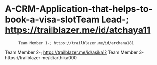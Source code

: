 # A-CRM-Application-that-helps-to-book-a-visa-slotTeam Lead-; https://trailblazer.me/id/atchaya11
          Team Member 1-; https://trailblazer.me/id/archana181
Team Member  2-; https://trailblazer.me/id/asika12
Team Member 3- https://trailblazer me/id/arthika000

